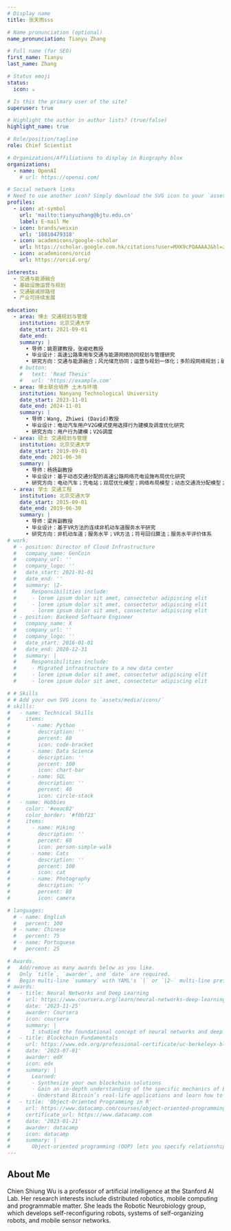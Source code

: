 ```yaml
---
# Display name
title: 张天雨sss

# Name pronunciation (optional)
name_pronunciation: Tianyu Zhang

# Full name (for SEO)
first_name: Tianyu
last_name: Zhang

# Status emoji
status:
  icon: ☕️

# Is this the primary user of the site?
superuser: true

# Highlight the author in author lists? (true/false)
highlight_name: true

# Role/position/tagline
role: Chief Scientist

# Organizations/Affiliations to display in Biography blox
organizations:
  - name: OpenAI
    # url: https://openai.com/

# Social network links
# Need to use another icon? Simply download the SVG icon to your `assets/media/icons/` folder.
profiles:
  - icon: at-symbol
    url: 'mailto:tianyuzhang@bjtu.edu.cn'
    label: E-mail Me
  - icon: brands/weixin
    url: '18810479318'
  - icon: academicons/google-scholar
    url: https://scholar.google.com.hk/citations?user=MXK9cPQAAAAJ&hl=zh-CN
  - icon: academicons/orcid
    url: https://orcid.org/

interests:
  - 交通与能源融合
  - 基础设施运营与规划
  - 交通碳减排路径
  - 产业可持续发展

education:
  - area: 博士 交通规划与管理
    institution: 北京交通大学
    date_start: 2021-09-01
    date_end: 
    summary: |
      •	导师：姚恩建教授，张峻屹教授     
      •	毕业设计：高速公路乘用车交通与能源网络协同规划与管理研究     
      •	研究方向：交通与能源融合；风光储充协同；运营与规划一体化；多阶段网络规划；碳减排路径；产业政策制定
    # button:
    #   text: 'Read Thesis'
    #   url: 'https://example.com'
  - area: 博士联合培养 土木与环境
    institution: Nanyang Technological University
    date_start: 2023-11-01
    date_end: 2024-11-01
    summary: |
      •	导师：Wang, Zhiwei (David)教授    
      •	毕业设计：电动汽车用户V2G模式使用选择行为建模及调度优化研究     
      •	研究方向：用户行为建模；V2G调度
  - area: 硕士 交通规划与管理
    institution: 北京交通大学
    date_start: 2019-09-01
    date_end: 2021-06-30
    summary: |
      •	导师：杨扬副教授     
      •	毕业设计：基于动态交通分配的高速公路网络充电设施布局优化研究     
      •	研究方向：电动汽车；充电站；双层优化模型；网络布局模型；动态交通流分配模型；多智能体仿真
  - area: 学士 交通工程
    institution: 北京交通大学
    date_start: 2015-09-01
    date_end: 2019-06-30
    summary: |
      •	导师：梁肖副教授     
      •	毕业设计：基于VR方法的连续非机动车道服务水平研究     
      •	研究方向：非机动车道；服务水平；VR方法；符号回归算法；服务水平评价体系
# work:
  # - position: Director of Cloud Infrastructure
  #   company_name: GenCoin
  #   company_url: ''
  #   company_logo: ''
  #   date_start: 2021-01-01
  #   date_end: ''
  #   summary: |2-
  #     Responsibilities include:
  #     - lorem ipsum dolor sit amet, consectetur adipiscing elit
  #     - lorem ipsum dolor sit amet, consectetur adipiscing elit
  #     - lorem ipsum dolor sit amet, consectetur adipiscing elit
  # - position: Backend Software Engineer
  #   company_name: X
  #   company_url: ''
  #   company_logo: ''
  #   date_start: 2016-01-01
  #   date_end: 2020-12-31
  #   summary: |
  #     Responsibilities include:
  #     - Migrated infrastructure to a new data center
  #     - lorem ipsum dolor sit amet, consectetur adipiscing elit
  #     - lorem ipsum dolor sit amet, consectetur adipiscing elit

# # Skills
# # Add your own SVG icons to `assets/media/icons/`
# skills:
#   - name: Technical Skills
#     items:
#       - name: Python
#         description: ''
#         percent: 80
#         icon: code-bracket
#       - name: Data Science
#         description: ''
#         percent: 100
#         icon: chart-bar
#       - name: SQL
#         description: ''
#         percent: 40
#         icon: circle-stack
#   - name: Hobbies
#     color: '#eeac02'
#     color_border: '#f0bf23'
#     items:
#       - name: Hiking
#         description: ''
#         percent: 60
#         icon: person-simple-walk
#       - name: Cats
#         description: ''
#         percent: 100
#         icon: cat
#       - name: Photography
#         description: ''
#         percent: 80
#         icon: camera

# languages:
  # - name: English
  #   percent: 100
  # - name: Chinese
  #   percent: 75
  # - name: Portuguese
  #   percent: 25

# Awards.
#   Add/remove as many awards below as you like.
#   Only `title`, `awarder`, and `date` are required.
#   Begin multi-line `summary` with YAML's `|` or `|2-` multi-line prefix and indent 2 spaces below.
# awards:
#   - title: Neural Networks and Deep Learning
#     url: https://www.coursera.org/learn/neural-networks-deep-learning
#     date: '2023-11-25'
#     awarder: Coursera
#     icon: coursera
#     summary: |
#       I studied the foundational concept of neural networks and deep learning. By the end, I was familiar with the significant technological trends driving the rise of deep learning; build, train, and apply fully connected deep neural networks; implement efficient (vectorized) neural networks; identify key parameters in a neural network’s architecture; and apply deep learning to your own applications.
#   - title: Blockchain Fundamentals
#     url: https://www.edx.org/professional-certificate/uc-berkeleyx-blockchain-fundamentals
#     date: '2023-07-01'
#     awarder: edX
#     icon: edx
#     summary: |
#       Learned:
#       - Synthesize your own blockchain solutions
#       - Gain an in-depth understanding of the specific mechanics of Bitcoin
#       - Understand Bitcoin’s real-life applications and learn how to attack and destroy Bitcoin, Ethereum, smart contracts and Dapps, and alternatives to Bitcoin’s Proof-of-Work consensus algorithm
#   - title: 'Object-Oriented Programming in R'
#     url: https://www.datacamp.com/courses/object-oriented-programming-with-s3-and-r6-in-r
#     certificate_url: https://www.datacamp.com
#     date: '2023-01-21'
#     awarder: datacamp
#     icon: datacamp
#     summary: |
#       Object-oriented programming (OOP) lets you specify relationships between functions and the objects that they can act on, helping you manage complexity in your code. This is an intermediate level course, providing an introduction to OOP, using the S3 and R6 systems. S3 is a great day-to-day R programming tool that simplifies some of the functions that you write. R6 is especially useful for industry-specific analyses, working with web APIs, and building GUIs.
---
```


## About Me

Chien Shiung Wu is a professor of artificial intelligence at the Stanford AI Lab. Her research interests include distributed robotics, mobile computing and programmable matter. She leads the Robotic Neurobiology group, which develops self-reconfiguring robots, systems of self-organizing robots, and mobile sensor networks.
